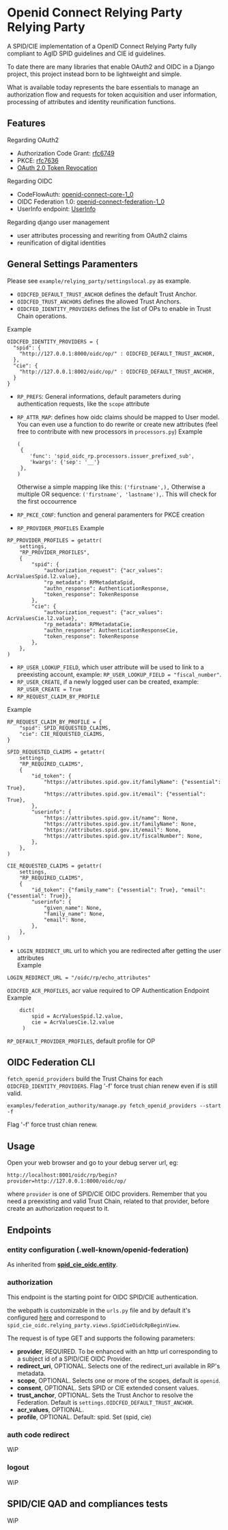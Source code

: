 # Openid Connect Relying Party Relying Party

A SPID/CIE implementation of a OpenID Connect Relying Party fully compliant to
AgID SPID guidelines and CIE id guidelines.

To date there are many libraries that enable OAuth2 and OIDC in a Django project,
this project instead born to be lightweight and simple.

What is available today represents the bare essentials to manage an authorization flow and requests
for token acquisition and user information, processing of attributes and identity reunification functions.

## Features

Regarding OAuth2

 - Authorization Code Grant: [rfc6749](https://tools.ietf.org/html/rfc6749#section-4.1)
 - PKCE: [rfc7636](https://tools.ietf.org/html/rfc7636)
 - [OAuth 2.0 Token Revocation](https://datatracker.ietf.org/doc/html/rfc7009)

Regarding OIDC

 - CodeFlowAuth: [openid-connect-core-1_0](https://openid.net/specs/openid-connect-core-1_0.html#CodeFlowAuth)
 - OIDC Federation 1.0: [openid-connect-federation-1_0](https://openid.net/specs/openid-connect-federation-1_0.html)
 - UserInfo endpoint: [UserInfo](https://openid.net/specs/openid-connect-core-1_0.html#UserInfo)

Regarding django user management

 - user attributes processing and rewriting from OAuth2 claims
 - reunification of digital identities

## General Settings Paramenters

Please see `example/relying_party/settingslocal.py` as example.

- `OIDCFED_DEFAULT_TRUST_ANCHOR` defines the default Trust Anchor.
- `OIDCFED_TRUST_ANCHORS` defines the allowed Trust Anchors. 
- `OIDCFED_IDENTITY_PROVIDERS` defines the list of OPs to enable in Trust Chain operations.

Example
````
OIDCFED_IDENTITY_PROVIDERS = {
  "spid": {
    "http://127.0.0.1:8000/oidc/op/" : OIDCFED_DEFAULT_TRUST_ANCHOR,
  },
  "cie": {
    "http://127.0.0.1:8002/oidc/op/" : OIDCFED_DEFAULT_TRUST_ANCHOR,
  }
}
````

- `RP_PREFS`: General informations, default parameters during authentication requests, like the `scope` attribute
- `RP_ATTR_MAP`: defines how oidc claims should be mapped to User model. You can even use a function to do rewrite or create new attributes (feel free to contribute with new processors in `processors.py`)
Example
    ````
    (
     {
        'func': 'spid_oidc_rp.processors.issuer_prefixed_sub',
        'kwargs': {'sep': '__'}
     },
    )
    ````
    Otherwise a simple mapping like this: `('firstname',),`
    Otherwise a multiple OR sequence: `('firstname', 'lastname'),`. This will check for the first occourrence
- `RP_PKCE_CONF`: function and general paramenters for PKCE creation

- `RP_PROVIDER_PROFILES`
Example
````
RP_PROVIDER_PROFILES = getattr(
    settings,
    "RP_PROVIDER_PROFILES",
    {
        "spid": {
            "authorization_request": {"acr_values": AcrValuesSpid.l2.value},
            "rp_metadata": RPMetadataSpid,
            "authn_response": AuthenticationResponse,
            "token_response": TokenResponse
        },
        "cie": {
            "authorization_request": {"acr_values": AcrValuesCie.l2.value},
            "rp_metadata": RPMetadataCie,
            "authn_response": AuthenticationResponseCie,
            "token_response": TokenResponse
        },
    },
)
````
- `RP_USER_LOOKUP_FIELD`, which user attribute will be used to link to a preexisting account, example: `RP_USER_LOOKUP_FIELD = "fiscal_number"`.
- `RP_USER_CREATE`, if a newly logged user can be created, example: `RP_USER_CREATE = True`
- `RP_REQUEST_CLAIM_BY_PROFILE`

Example
````
RP_REQUEST_CLAIM_BY_PROFILE = {
    "spid": SPID_REQUESTED_CLAIMS,
    "cie": CIE_REQUESTED_CLAIMS,
}

SPID_REQUESTED_CLAIMS = getattr(
    settings,
    "RP_REQUIRED_CLAIMS",
    {
        "id_token": {
            "https://attributes.spid.gov.it/familyName": {"essential": True},
            "https://attributes.spid.gov.it/email": {"essential": True},
        },
        "userinfo": {
            "https://attributes.spid.gov.it/name": None,
            "https://attributes.spid.gov.it/familyName": None,
            "https://attributes.spid.gov.it/email": None,
            "https://attributes.spid.gov.it/fiscalNumber": None,
        },
    },
)

CIE_REQUESTED_CLAIMS = getattr(
    settings,
    "RP_REQUIRED_CLAIMS",
    {
        "id_token": {"family_name": {"essential": True}, "email": {"essential": True}},
        "userinfo": {
            "given_name": None,
            "family_name": None,
            "email": None,
        },
    },
)
````

- `LOGIN_REDIRECT_URL` url to which you are redirected after getting the user attributes  
Example
````
LOGIN_REDIRECT_URL = "/oidc/rp/echo_attributes"
````

`OIDCFED_ACR_PROFILES`, acr value required to OP Authentication Endpoint
Example
````
    dict(
        spid = AcrValuesSpid.l2.value,
        cie = AcrValuesCie.l2.value
     )
````

`RP_DEFAULT_PROVIDER_PROFILES`, default profile for OP

## OIDC Federation CLI

`fetch_openid_providers` build the Trust Chains for each `OIDCFED_IDENTITY_PROVIDERS`. Flag '-f' force trust chian renew even if is still valid.
````
examples/federation_authority/manage.py fetch_openid_providers --start -f

````
Flag '-f' force trust chian renew.

## Usage

Open your web browser and go to your debug server url, eg:

`http://localhost:8001/oidc/rp/begin?provider=http://127.0.0.1:8000/oidc/op/`

where `provider` is one of SPID/CIE OIDC providers.
Remember that you need a preexisting and valid Trust Chain, related
to that provider, before create an authorization request to it.

## Endpoints

### entity configuration (.well-known/openid-federation)

As inherited from [__spid_cie_oidc.entity__](docs/tecnhical_specifications/ENTITY.md).

### authorization

This endpoint is the starting point for OIDC SPID/CIE authentication.

the webpath is customizable in the `urls.py` file and by default it's
configured [here](https://github.com/peppelinux/spid-cie-oidc-django/blob/main/spid_cie_oidc/relying_party/urls.py#L13) 
and correspond to `spid_cie_oidc.relying_party.views.SpidCieOidcRpBeginView`.

The request is of type GET and supports the following parameters:

- __provider__, REQUIRED. To be enhanced with an http url corresponding to a subject id of a SPID/CIE OIDC Provider.
- __redirect_uri__, OPTIONAL. Selects one of the redirect_uri available in RP's metadata.
- __scope__, OPTIONAL. Selects one or more of the scopes, default is `openid`.
- __consent__, OPTIONAL. Sets SPID or CIE extended consent values.
- __trust_anchor__, OPTIONAL. Sets the Trust Anchor to resolve the Federation. Default is `settings.OIDCFED_DEFAULT_TRUST_ANCHOR`.
- __acr_values__, OPTIONAL.
- __profile__, OPTIONAL. Default: spid. Set (spid, cie)

### auth code redirect

WiP

### logout

WiP

## SPID/CIE QAD and compliances tests

WiP
